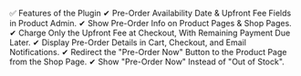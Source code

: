 ✅ Features of the Plugin
✔ Pre-Order Availability Date & Upfront Fee Fields in Product Admin.
✔ Show Pre-Order Info on Product Pages & Shop Pages.
✔ Charge Only the Upfront Fee at Checkout, With Remaining Payment Due Later.
✔ Display Pre-Order Details in Cart, Checkout, and Email Notifications.
✔ Redirect the "Pre-Order Now" Button to the Product Page from the Shop Page.
✔ Show "Pre-Order Now" Instead of "Out of Stock".
